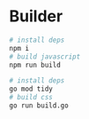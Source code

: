 # Builder

```bash
# install deps
npm i
# build javascript
npm run build

# install deps
go mod tidy
# build css
go run build.go
```